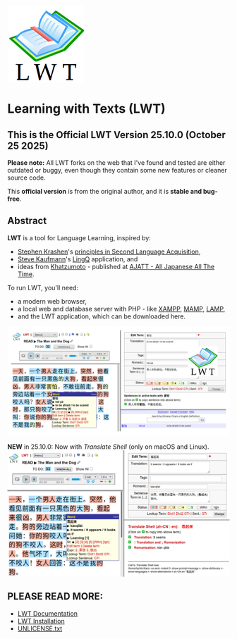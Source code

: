![LWT](img/lwt_icon_big.png)

# Learning with Texts (LWT)

## This is the Official LWT Version 25.10.0 (October 25 2025)

**Please note:** All LWT forks on the web that I've found and tested are either outdated or buggy, even though they contain some new features or cleaner source code. 

This **official version** is from the original author, and it is **stable and bug-free**.

## Abstract

**LWT** is a tool for Language Learning, inspired by:

- [Stephen Krashen](https://en.wikipedia.org/wiki/Stephen_Krashen)'s [principles in Second Language Acquisition](https://www.sdkrashen.com/content/books/principles_and_practice.pdf),
- [Steve Kaufmann](https://en.wikipedia.org/wiki/Steve_Kaufmann)'s [LingQ](https://www.lingq.com) application, and
- ideas from [Khatzumoto](https://x.com/ajatt) - published at [AJATT - All Japanese All The Time](https://alljapanesealltheti.me/index.html).

To run LWT, you'll need:

- a modern web browser,
- a local web and database server with PHP - like [XAMPP](https://www.apachefriends.org/index.html), [MAMP](https://www.mamp.info/en/mac/), [LAMP](https://en.wikipedia.org/wiki/LAMP_(software_bundle)),
- and the LWT application, which can be downloaded here.

![Screenshot1](img/lwt_screenshot.png)

**NEW** in 25.10.0: Now with *Translate Shell* (only on macOS and Linux).
![Screenshot2](img/lwt-with-translate-shell.png)


## PLEASE READ MORE:

- [LWT Documentation](https://hapepo23.github.io/lwt/info.htm)
- [LWT Installation](https://hapepo23.github.io/lwt/LWT_INSTALLATION.txt)
- [UNLICENSE.txt](UNLICENSE.txt)

